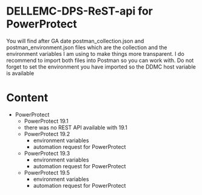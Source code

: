 # DELLEMC-DPS-ReST-api for PowerProtect
You will find after GA date postman_collection.json and postman_environment.json files which are the collection and the environment variables I am using to make things more transparent. I do recommend to import both files into Postman so you can work with. Do not forget to set the environment you have imported so the DDMC host variable is available

# Content
* PowerProtect 
    * PowerProtect 19.1
	* there was no REST API available with 19.1
    * PowerProtect 19.2
        * environment variables
        * automation request for PowerProtect
     * PowerProtect 19.3
        * environment variables
        * automation request for PowerProtect
     * PowerProtect 19.5
        * environment variables
        * automation request for PowerProtect